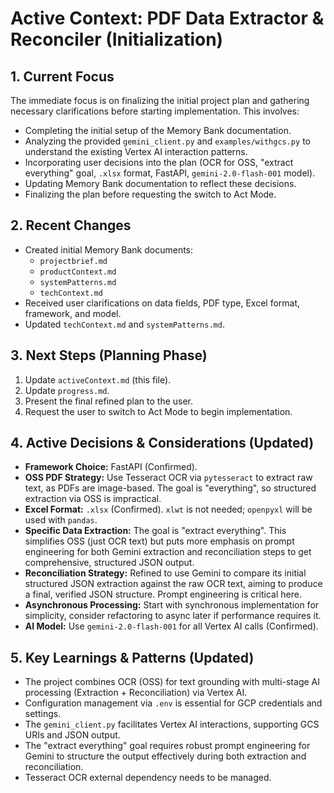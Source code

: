 # Active Context: PDF Data Extractor & Reconciler (Initialization)

## 1. Current Focus

The immediate focus is on finalizing the initial project plan and gathering necessary clarifications before starting implementation. This involves:
*   Completing the initial setup of the Memory Bank documentation.
*   Analyzing the provided `gemini_client.py` and `examples/withgcs.py` to understand the existing Vertex AI interaction patterns.
*   Incorporating user decisions into the plan (OCR for OSS, "extract everything" goal, `.xlsx` format, FastAPI, `gemini-2.0-flash-001` model).
*   Updating Memory Bank documentation to reflect these decisions.
*   Finalizing the plan before requesting the switch to Act Mode.

## 2. Recent Changes

*   Created initial Memory Bank documents:
    *   `projectbrief.md`
    *   `productContext.md`
    *   `systemPatterns.md`
    *   `techContext.md`
*   Received user clarifications on data fields, PDF type, Excel format, framework, and model.
*   Updated `techContext.md` and `systemPatterns.md`.

## 3. Next Steps (Planning Phase)

1.  Update `activeContext.md` (this file).
2.  Update `progress.md`.
3.  Present the final refined plan to the user.
4.  Request the user to switch to Act Mode to begin implementation.

## 4. Active Decisions & Considerations (Updated)

*   **Framework Choice:** FastAPI (Confirmed).
*   **OSS PDF Strategy:** Use Tesseract OCR via `pytesseract` to extract raw text, as PDFs are image-based. The goal is "everything", so structured extraction via OSS is impractical.
*   **Excel Format:** `.xlsx` (Confirmed). `xlwt` is not needed; `openpyxl` will be used with `pandas`.
*   **Specific Data Extraction:** The goal is "extract everything". This simplifies OSS (just OCR text) but puts more emphasis on prompt engineering for both Gemini extraction and reconciliation steps to get comprehensive, structured JSON output.
*   **Reconciliation Strategy:** Refined to use Gemini to compare its initial structured JSON extraction against the raw OCR text, aiming to produce a final, verified JSON structure. Prompt engineering is critical here.
*   **Asynchronous Processing:** Start with synchronous implementation for simplicity, consider refactoring to async later if performance requires it.
*   **AI Model:** Use `gemini-2.0-flash-001` for all Vertex AI calls (Confirmed).

## 5. Key Learnings & Patterns (Updated)

*   The project combines OCR (OSS) for text grounding with multi-stage AI processing (Extraction + Reconciliation) via Vertex AI.
*   Configuration management via `.env` is essential for GCP credentials and settings.
*   The `gemini_client.py` facilitates Vertex AI interactions, supporting GCS URIs and JSON output.
*   The "extract everything" goal requires robust prompt engineering for Gemini to structure the output effectively during both extraction and reconciliation.
*   Tesseract OCR external dependency needs to be managed.
